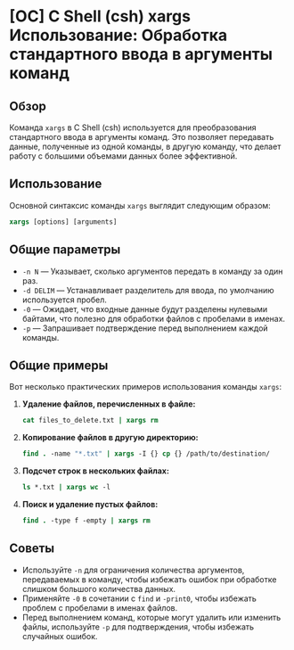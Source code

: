 # [ОС] C Shell (csh) xargs Использование: Обработка стандартного ввода в аргументы команд

## Обзор
Команда `xargs` в C Shell (csh) используется для преобразования стандартного ввода в аргументы команд. Это позволяет передавать данные, полученные из одной команды, в другую команду, что делает работу с большими объемами данных более эффективной.

## Использование
Основной синтаксис команды `xargs` выглядит следующим образом:

```csh
xargs [options] [arguments]
```

## Общие параметры
- `-n N` — Указывает, сколько аргументов передать в команду за один раз.
- `-d DELIM` — Устанавливает разделитель для ввода, по умолчанию используется пробел.
- `-0` — Ожидает, что входные данные будут разделены нулевыми байтами, что полезно для обработки файлов с пробелами в именах.
- `-p` — Запрашивает подтверждение перед выполнением каждой команды.

## Общие примеры
Вот несколько практических примеров использования команды `xargs`:

1. **Удаление файлов, перечисленных в файле:**
   ```csh
   cat files_to_delete.txt | xargs rm
   ```

2. **Копирование файлов в другую директорию:**
   ```csh
   find . -name "*.txt" | xargs -I {} cp {} /path/to/destination/
   ```

3. **Подсчет строк в нескольких файлах:**
   ```csh
   ls *.txt | xargs wc -l
   ```

4. **Поиск и удаление пустых файлов:**
   ```csh
   find . -type f -empty | xargs rm
   ```

## Советы
- Используйте `-n` для ограничения количества аргументов, передаваемых в команду, чтобы избежать ошибок при обработке слишком большого количества данных.
- Применяйте `-0` в сочетании с `find` и `-print0`, чтобы избежать проблем с пробелами в именах файлов.
- Перед выполнением команд, которые могут удалить или изменить файлы, используйте `-p` для подтверждения, чтобы избежать случайных ошибок.